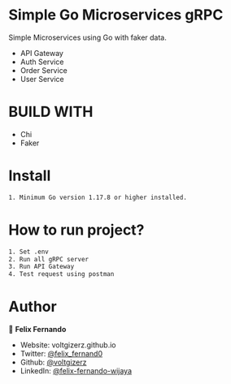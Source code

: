 # Simple Go Microservices gRPC
Simple Microservices using Go with faker data.
- API Gateway
- Auth Service
- Order Service
- User Service

# BUILD WITH
- Chi
- Faker

# Install

```sh
1. Minimum Go version 1.17.8 or higher installed.
```

# How to run project?

```sh
1. Set .env
2. Run all gRPC server
3. Run API Gateway
4. Test request using postman
```

# Author

👤 **Felix Fernando**

* Website: voltgizerz.github.io
* Twitter: [@felix_fernand0](https://twitter.com/felix_fernand0)
* Github: [@voltgizerz](https://github.com/voltgizerz)
* LinkedIn: [@felix-fernando-wijaya](https://linkedin.com/in/felix-fernando-wijaya)

